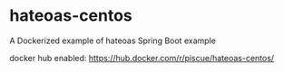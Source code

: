 # hateoas-centos

A Dockerized example of hateoas Spring Boot example

docker hub enabled: https://hub.docker.com/r/piscue/hateoas-centos/
